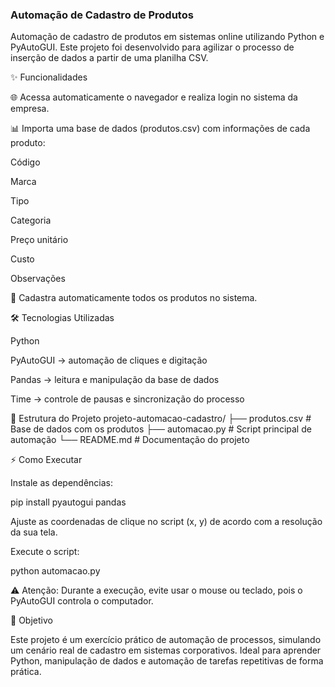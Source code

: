 ### Automação de Cadastro de Produtos
Automação de cadastro de produtos em sistemas online utilizando Python e PyAutoGUI. Este projeto foi desenvolvido para agilizar o processo de inserção de dados a partir de uma planilha CSV.

✨ Funcionalidades

🌐 Acessa automaticamente o navegador e realiza login no sistema da empresa.

📊 Importa uma base de dados (produtos.csv) com informações de cada produto:

Código

Marca

Tipo

Categoria

Preço unitário

Custo

Observações

🤖 Cadastra automaticamente todos os produtos no sistema.

🛠 Tecnologias Utilizadas

Python

PyAutoGUI
 → automação de cliques e digitação

Pandas
 → leitura e manipulação da base de dados

Time
 → controle de pausas e sincronização do processo

📂 Estrutura do Projeto
projeto-automacao-cadastro/
├── produtos.csv       # Base de dados com os produtos
├── automacao.py       # Script principal de automação
└── README.md          # Documentação do projeto

⚡ Como Executar

Instale as dependências:

pip install pyautogui pandas


Ajuste as coordenadas de clique no script (x, y) de acordo com a resolução da sua tela.

Execute o script:

python automacao.py


⚠️ Atenção: Durante a execução, evite usar o mouse ou teclado, pois o PyAutoGUI controla o computador.

🎯 Objetivo

Este projeto é um exercício prático de automação de processos, simulando um cenário real de cadastro em sistemas corporativos.
Ideal para aprender Python, manipulação de dados e automação de tarefas repetitivas de forma prática.
